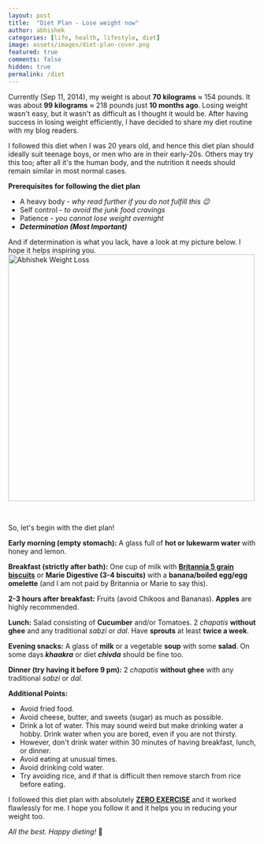 ```yaml
---
layout: post
title:  "Diet Plan - Lose weight now"
author: abhishek
categories: [life, health, lifestyle, diet]
image: assets/images/diet-plan-cover.png
featured: true
comments: false
hidden: true
permalink: /diet
---
```


Currently (Sep 11, 2014), my weight is about <strong>70 kilograms</strong> ≈ 154 pounds. It was about <strong>99 kilograms</strong> ≈ 218 pounds just <strong>10 months ago</strong>. Losing weight wasn't easy, but it wasn't as difficult as I thought it would be. After having success in losing weight efficiently, I have decided to share my diet routine with my blog readers.

I followed this diet when I was 20 years old, and hence this diet plan should ideally suit teenage boys, or men who are in their early-20s. Others may try this too; after all it's the human body, and the nutrition it needs should remain similar in most normal cases.

<strong>Prerequisites for following the diet plan</strong>
<ul>
	<li>A heavy body - <i>why read further if you do not fulfill this 😉</i></li>
	<li>Self control - <i>to avoid the junk food cravings</i></li>
	<li>Patience - <i>you cannot lose weight overnight</i></li>
	<li><em><strong>Determination (Most Important)</strong></em></li>
</ul>
And if determination is what you lack, have a look at my picture below. I hope it helps inspiring you.

<img class="aligncenter wp-image-98" src="https://i.imgur.com/l2bJklR.jpg" alt="Abhishek Weight Loss" height="500" width="auto">

&nbsp;

So, let's begin with the diet plan!

<strong>Early morning (empty stomach):</strong> A glass full of <strong>hot or lukewarm water </strong>with honey and lemon. 

<strong>Breakfast (strictly after bath):</strong> One cup of milk with <strong><span style="text-decoration: underline;">Britannia 5 grain biscuits</span></strong> or <strong>Marie Digestive (3-4 biscuits)</strong> with a <strong>banana/boiled egg/egg omelette</strong> (and I am not paid by Britannia or Marie to say this).

<strong>2-3 hours after breakfast:</strong> Fruits (avoid Chikoos and Bananas). <strong>Apples</strong> are highly recommended.

<strong>Lunch:</strong> Salad consisting of <strong>Cucumber</strong> and/or Tomatoes. 2<em> chapatis</em> <strong>without ghee</strong> and any traditional <em>sabzi</em> or <em>dal</em>. Have <strong>sprouts</strong> at least <strong>twice a week</strong>.

<strong>Evening snacks:</strong> A glass of <strong>milk</strong> or a vegetable <strong>soup</strong> with some <strong>salad</strong>. On some days<strong><em> khaakra</em></strong> or diet <strong><em>chivda</em></strong> should be fine too.

<strong>Dinner (try having it before 9 pm):</strong> 2<em> chapatis</em> <strong>without ghee</strong> with any traditional <em>sabzi</em> or <em>dal</em>.

<strong>Additional Points:</strong>
<ul>
	<li>Avoid fried food.</li>
	<li>Avoid cheese, butter, and sweets (sugar) as much as possible.</li>
	<li>Drink a lot of water. This may sound weird but make drinking water a hobby. Drink water when you are bored, even if you are not thirsty.</li>
	<li>However, don't drink water within 30 minutes of having breakfast, lunch, or dinner.</li>
	<li>Avoid eating at unusual times.</li>
	<li>Avoid drinking cold water.</li>
	<li>Try avoiding rice, and if that is difficult then remove starch from rice before eating.</li>
</ul>
I followed this diet plan with absolutely <span style="text-decoration: underline;"><strong>ZERO EXERCISE</strong></span> and it worked flawlessly for me. I hope you follow it and it helps you in reducing your weight too.

<em>All the best. Happy dieting!</em> 🍎
